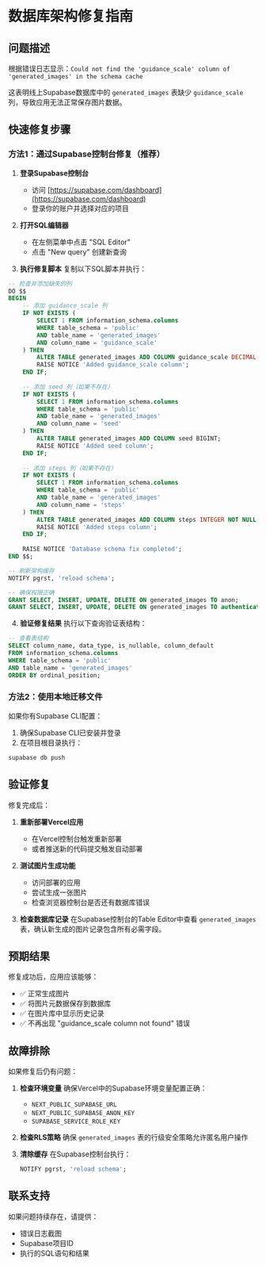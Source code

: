 # 数据库架构修复指南

## 问题描述
根据错误日志显示：`Could not find the 'guidance_scale' column of 'generated_images' in the schema cache`

这表明线上Supabase数据库中的 `generated_images` 表缺少 `guidance_scale` 列，导致应用无法正常保存图片数据。

## 快速修复步骤

### 方法1：通过Supabase控制台修复（推荐）

1. **登录Supabase控制台**
   - 访问 [https://supabase.com/dashboard](https://supabase.com/dashboard)
   - 登录你的账户并选择对应的项目

2. **打开SQL编辑器**
   - 在左侧菜单中点击 "SQL Editor"
   - 点击 "New query" 创建新查询

3. **执行修复脚本**
   复制以下SQL脚本并执行：

```sql
-- 检查并添加缺失的列
DO $$
BEGIN
    -- 添加 guidance_scale 列
    IF NOT EXISTS (
        SELECT 1 FROM information_schema.columns 
        WHERE table_schema = 'public'
        AND table_name = 'generated_images' 
        AND column_name = 'guidance_scale'
    ) THEN
        ALTER TABLE generated_images ADD COLUMN guidance_scale DECIMAL(4,2) NOT NULL DEFAULT 7.5;
        RAISE NOTICE 'Added guidance_scale column';
    END IF;
    
    -- 添加 seed 列（如果不存在）
    IF NOT EXISTS (
        SELECT 1 FROM information_schema.columns 
        WHERE table_schema = 'public'
        AND table_name = 'generated_images' 
        AND column_name = 'seed'
    ) THEN
        ALTER TABLE generated_images ADD COLUMN seed BIGINT;
        RAISE NOTICE 'Added seed column';
    END IF;
    
    -- 添加 steps 列（如果不存在）
    IF NOT EXISTS (
        SELECT 1 FROM information_schema.columns 
        WHERE table_schema = 'public'
        AND table_name = 'generated_images' 
        AND column_name = 'steps'
    ) THEN
        ALTER TABLE generated_images ADD COLUMN steps INTEGER NOT NULL DEFAULT 20;
        RAISE NOTICE 'Added steps column';
    END IF;
    
    RAISE NOTICE 'Database schema fix completed';
END $$;

-- 刷新架构缓存
NOTIFY pgrst, 'reload schema';

-- 确保权限正确
GRANT SELECT, INSERT, UPDATE, DELETE ON generated_images TO anon;
GRANT SELECT, INSERT, UPDATE, DELETE ON generated_images TO authenticated;
```

4. **验证修复结果**
   执行以下查询验证表结构：

```sql
-- 查看表结构
SELECT column_name, data_type, is_nullable, column_default
FROM information_schema.columns 
WHERE table_schema = 'public'
AND table_name = 'generated_images'
ORDER BY ordinal_position;
```

### 方法2：使用本地迁移文件

如果你有Supabase CLI配置：

1. 确保Supabase CLI已安装并登录
2. 在项目根目录执行：
```bash
supabase db push
```

## 验证修复

修复完成后：

1. **重新部署Vercel应用**
   - 在Vercel控制台触发重新部署
   - 或者推送新的代码提交触发自动部署

2. **测试图片生成功能**
   - 访问部署的应用
   - 尝试生成一张图片
   - 检查浏览器控制台是否还有数据库错误

3. **检查数据库记录**
   在Supabase控制台的Table Editor中查看 `generated_images` 表，确认新生成的图片记录包含所有必需字段。

## 预期结果

修复成功后，应用应该能够：
- ✅ 正常生成图片
- ✅ 将图片元数据保存到数据库
- ✅ 在图片库中显示历史记录
- ✅ 不再出现 "guidance_scale column not found" 错误

## 故障排除

如果修复后仍有问题：

1. **检查环境变量**
   确保Vercel中的Supabase环境变量配置正确：
   - `NEXT_PUBLIC_SUPABASE_URL`
   - `NEXT_PUBLIC_SUPABASE_ANON_KEY`
   - `SUPABASE_SERVICE_ROLE_KEY`

2. **检查RLS策略**
   确保 `generated_images` 表的行级安全策略允许匿名用户操作

3. **清除缓存**
   在Supabase控制台执行：
   ```sql
   NOTIFY pgrst, 'reload schema';
   ```

## 联系支持

如果问题持续存在，请提供：
- 错误日志截图
- Supabase项目ID
- 执行的SQL语句和结果